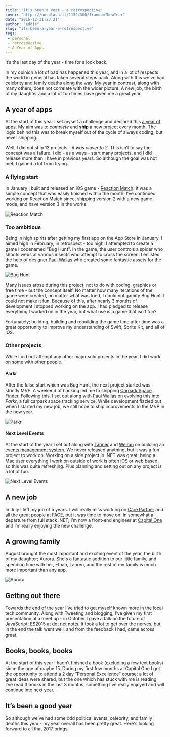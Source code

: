 ```yaml
---
title: "It's been a year - a retrospective"
cover: "https://unsplash.it/1152/300/?random?NewYear"
date: "2016-12-31T23:21"
author: "eddie"
slug: "its-been-a-year-a-retrospective"
tags:
 - personal
 - retrospective
 - A Year of Apps
---
```

It’s the last day of the year - time for a look back.

In my opinion a lot of bad has happened this year, and in a lot of respects the world in general has taken several steps back. Along with this we've had celebrity and family deaths along the way. My year in contrast, along with many others, does not correlate with the wider picture. A new job, the birth of my daughter and a lot of fun times have given me a great year.

## A year of apps
At the start of this year I set myself a challenge and declared this [a year of apps](http://eddielee.me/a-year-of-apps/). My aim was to *complete* and **ship** a new project every month. The logic behind this was to break myself out of the cycle of always coding, but never shipping.

Well, I did not ship 12 projects - *it was closer to 2*. This isn’t to say the concept was a failure. I did - as always - start many projects, and I did release more than I have in previous years. So although the goal was not met, I gained a lot from trying.

### A flying start
In January I built and released an iOS game - [Reaction Match](http://eddielee.me/a-year-of-apps-1-reaction-match/). It was a simple concept that was easily finished within the month. I've continued working on Reaction Match since, shipping version 2 with a new game mode, and have version 3 in the works.

![Reaction Match](/images/retrospective-reaction-match.png)

### Too ambitious
Being in high spirits after getting my first app on the App Store in January, I aimed high in February, in retrospect - too high. I attempted to create a game I codenamed "Bug Hunt". In the game, the user controls a spider who shoots webs at various insects who attempt to cross the screen. I enlisted the help of designer [Paul Wallas](https://twitter.com/paulwallas) who created some fantastic assets for the game.

![Bug Hunt](/images/retrospective-bug-hunt.png)

Many issues arose during this project, not to do with coding, graphics or free time - but the concept itself. No matter how many iterations of the game were created, no matter what was tried, I could not gamify Bug Hunt. I could not make it fun. Because of this, after nearly 3 months of development I stopped working on the app. I had pledged to release everything I worked on in the year, but what use is a game that isn’t fun?

Fortunately; building, building and rebuilding the game time after time was a great opportunity to improve my understanding of Swift, Sprite Kit, and all of iOS.

### Other projects
While I did not attempt any other major solo projects in the year, I did work on some with other people.

#### Parkr
After the false start which was Bug Hunt, the next project started was strictly MVP. A weekend of hacking led me to shipping [Carpark Space Finder](http://eddielee.me/presenting-carpark-space-finder/). Following this, I set out along with [Paul Wallas](https://twitter.com/paulwallas) on evolving this into *Parkr*, a full carpark space tracking service. While development fizzled out when I started my new job, we still hope to ship improvements to the MVP in the new year.

![Parkr](/images/retrospective-parkr.png)

#### Next Level Events
At the start of the year I set out along with [Tanner](https://twitter.com/tanneroni) and [Weiran](https://twitter.com/weiran) on building an [events management system](https://twitter.com/nle_uk). We never released anything, but it was a fun project to work on. Working on a side project in .NET was great; being a Mac user everything I work on outside of work is often iOS or web based, so this was quite refreshing. Plus planning and setting out on any project is a lot of fun.

![Next Level Events](/images/retrospective-next-level-events.png)

## A new job
In July I left my job of 5 years. I will really miss working on [Care Partner](http://carepartner.eu) and all the great people at [FACE](http://face.eu.com), but it was time to move on. In somewhat a departure from full stack .NET, I’m now a front-end engineer at [Capital One](http://www.capitalone.co.uk) and I’m really enjoying the new challenge.

## A growing family
August brought the most important and exciting event of the year, the birth of my daughter; Aurora. She's a fantastic addition to our little family, and spending time with her, Ethan, Lauren, and the rest of my family is much more important than any app.

![Aurora](/images/retrospective-aurora.jpg)

## Getting out there
Towards the end of the year I’ve tried to get myself known more in the local tech community. Along with Tweeting and blogging, I’ve given my first presentation at a meet up - in October I gave a talk on the future of JavaScript; ES2015 at [dot net notts](https://www.meetup.com/dotnetnotts/). It took a lot to get over the nerves, but in the end the talk went well, and from the feedback I had, came across great.

## Books, books, books
At the start of this year I hadn’t finished a book (excluding a few text books) since the age of maybe 15. During my first few months at Capital One I got the opportunity to attend a 2 day “Personal Excellence” course; a lot of great ideas were shared, but the one which has stuck with me is reading. I’ve read 3 books in the last 3 months, something I’ve really enjoyed and will continue into next year.

## It’s been a good year
So although we’ve had some odd political events, celebrity, and family deaths this year - my year overall has been pretty great. Here's looking forward to all that 2017 brings.
